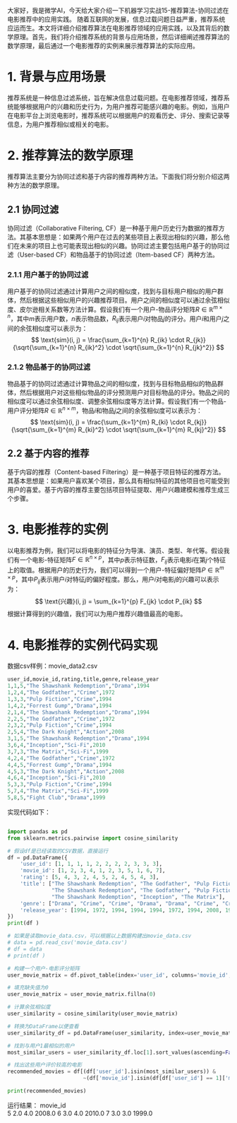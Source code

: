 大家好，我是微学AI，今天给大家介绍一下机器学习实战15-推荐算法-协同过滤在电影推荐中的应用实践。 随着互联网的发展，信息过载问题日益严重，推荐系统应运而生。本文将详细介绍推荐算法在电影推荐领域的应用实践，以及其背后的数学原理。首先，我们将介绍推荐系统的背景与应用场景，然后详细阐述推荐算法的数学原理，最后通过一个电影推荐的实例来展示推荐算法的实际应用。
# 1. 背景与应用场景
推荐系统是一种信息过滤系统，旨在解决信息过载问题。在电影推荐领域，推荐系统能够根据用户的兴趣和历史行为，为用户推荐可能感兴趣的电影。例如，当用户在电影平台上浏览电影时，推荐系统可以根据用户的观看历史、评分、搜索记录等信息，为用户推荐相似或相关的电影。
# 2. 推荐算法的数学原理
推荐算法主要分为协同过滤和基于内容的推荐两种方法。下面我们将分别介绍这两种方法的数学原理。
## 2.1 协同过滤
协同过滤（Collaborative Filtering, CF）是一种基于用户历史行为数据的推荐方法。其基本思想是：如果两个用户在过去的某些项目上表现出相似的兴趣，那么他们在未来的项目上也可能表现出相似的兴趣。协同过滤主要包括用户基于的协同过滤（User-based CF）和物品基于的协同过滤（Item-based CF）两种方法。
### 2.1.1 用户基于的协同过滤
用户基于的协同过滤通过计算用户之间的相似度，找到与目标用户相似的用户群体，然后根据这些相似用户的兴趣推荐项目。用户之间的相似度可以通过余弦相似度、皮尔逊相关系数等方法计算。假设我们有一个用户-物品评分矩阵$R \in \mathbb{R}^{m \times n}$，其中$m$表示用户数，$n$表示物品数，$R_{ij}$表示用户$i$对物品$j$的评分。用户$i$和用户$j$之间的余弦相似度可以表示为：
$$
\text{sim}(i, j) = \frac{\sum_{k=1}^{n} R_{ik} \cdot R_{jk}}{\sqrt{\sum_{k=1}^{n} R_{ik}^2} \cdot \sqrt{\sum_{k=1}^{n} R_{jk}^2}}
$$
### 2.1.2 物品基于的协同过滤
物品基于的协同过滤通过计算物品之间的相似度，找到与目标物品相似的物品群体，然后根据用户对这些相似物品的评分预测用户对目标物品的评分。物品之间的相似度可以通过余弦相似度、调整余弦相似度等方法计算。假设我们有一个物品-用户评分矩阵$R \in \mathbb{R}^{n \times m}$，物品$i$和物品$j$之间的余弦相似度可以表示为：
$$
\text{sim}(i, j) = \frac{\sum_{k=1}^{m} R_{ki} \cdot R_{kj}}{\sqrt{\sum_{k=1}^{m} R_{ki}^2} \cdot \sqrt{\sum_{k=1}^{m} R_{kj}^2}}
$$
## 2.2 基于内容的推荐
基于内容的推荐（Content-based Filtering）是一种基于项目特征的推荐方法。其基本思想是：如果用户喜欢某个项目，那么具有相似特征的其他项目也可能受到用户的喜爱。基于内容的推荐主要包括项目特征提取、用户兴趣建模和推荐生成三个步骤。
# 3. 电影推荐的实例
以电影推荐为例，我们可以将电影的特征分为导演、演员、类型、年代等。假设我们有一个电影-特征矩阵$F \in \mathbb{R}^{n \times p}$，其中$p$表示特征数，$F_{ij}$表示电影$i$在第$j$个特征上的取值。根据用户的历史行为，我们可以得到一个用户-特征偏好矩阵$P \in \mathbb{R}^{m \times p}$，其中$P_{ij}$表示用户$i$对特征$j$的偏好程度。那么，用户$i$对电影$j$的兴趣可以表示为：
$$
\text{兴趣}(i, j) = \sum_{k=1}^{p} F_{jk} \cdot P_{ik}
$$
根据计算得到的兴趣值，我们可以为用户推荐兴趣值最高的电影。

# 4. 电影推荐的实例代码实现

数据csv样例：movie_data2.csv
```python
user_id,movie_id,rating,title,genre,release_year
1,1,5,"The Shawshank Redemption","Drama",1994
1,2,4,"The Godfather","Crime",1972
1,3,3,"Pulp Fiction","Crime",1994
1,4,2,"Forrest Gump","Drama",1994
2,1,4,"The Shawshank Redemption","Drama",1994
2,2,5,"The Godfather","Crime",1972
2,3,2,"Pulp Fiction","Crime",1994
2,5,4,"The Dark Knight","Action",2008
3,1,5,"The Shawshank Redemption","Drama",1994
3,6,4,"Inception","Sci-Fi",2010
3,7,3,"The Matrix","Sci-Fi",1999
4,2,4,"The Godfather","Crime",1972
4,4,5,"Forrest Gump","Drama",1994
4,5,3,"The Dark Knight","Action",2008
4,6,4,"Inception","Sci-Fi",2010
5,3,3,"Pulp Fiction","Crime",1994
5,7,4,"The Matrix","Sci-Fi",1999
5,8,5,"Fight Club","Drama",1999
```
实现代码如下：
```python

import pandas as pd
from sklearn.metrics.pairwise import cosine_similarity

# 假设df是已经读取的CSV数据，直接运行
df = pd.DataFrame({
    'user_id': [1, 1, 1, 1, 2, 2, 2, 2, 3, 3, 3],
    'movie_id': [1, 2, 3, 4, 1, 2, 3, 5, 1, 6, 7],
    'rating': [5, 4, 3, 2, 4, 5, 2, 4, 5, 4, 3],
    'title': ["The Shawshank Redemption", "The Godfather", "Pulp Fiction", "Forrest Gump",
              "The Shawshank Redemption", "The Godfather", "Pulp Fiction", "The Dark Knight",
              "The Shawshank Redemption", "Inception", "The Matrix"],
    'genre': ["Drama", "Crime", "Crime", "Drama", "Drama", "Crime", "Crime", "Action", "Drama", "Sci-Fi", "Sci-Fi"],
    'release_year': [1994, 1972, 1994, 1994, 1994, 1972, 1994, 2008, 1994, 2010, 1999]
})
print(df )

# 如果是读取movie_data.csv，可以根据以上数据构建出movie_data.csv
# data = pd.read_csv('movie_data.csv')
# df = data
# print(df )

# 构建一个用户-电影评分矩阵
user_movie_matrix = df.pivot_table(index='user_id', columns='movie_id', values='rating')

# 填充缺失值为0
user_movie_matrix = user_movie_matrix.fillna(0)

# 计算余弦相似度
user_similarity = cosine_similarity(user_movie_matrix)

# 转换为DataFrame以便查看
user_similarity_df = pd.DataFrame(user_similarity, index=user_movie_matrix.index, columns=user_movie_matrix.index)

# 找到与用户1最相似的用户
most_similar_users = user_similarity_df.loc[1].sort_values(ascending=False).index[1:]  # 排除用户自己

# 找出这些用户评价较高的电影
recommended_movies = df[(df['user_id'].isin(most_similar_users)) &
                        ~(df['movie_id'].isin(df[df['user_id'] == 1]['movie_id']))].groupby('movie_id').mean().sort_values(by='rating', ascending=False)

print(recommended_movies)

```
运行结果：
movie_id                               
5             2.0     4.0        2008.0
6             3.0     4.0        2010.0
7             3.0     3.0        1999.0